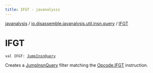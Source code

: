 ```yaml
---
title: IFGT - javanalysis
---
```


[javanalysis](../index.html) / [io.disassemble.javanalysis.util.insn.query](index.html) / [IFGT](./-i-f-g-t.html)

# IFGT

`val IFGT: `[`JumpInsnQuery`](-jump-insn-query/index.html)

Creates a [JumpInsnQuery](-jump-insn-query/index.html) filter matching the [Opcode.IFGT](#) instruction.

